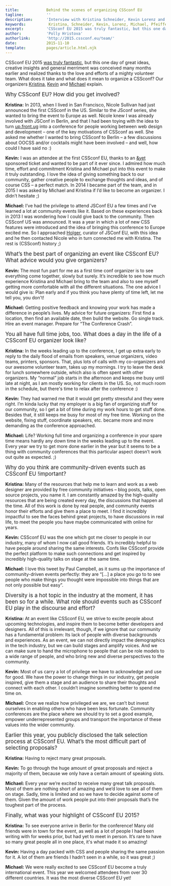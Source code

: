 ```yaml
---
title:            Behind the scenes of organizing CSSconf EU
tagline:          ''
description:      'Interview with Kristina Schneider, Kevin Lorenz and Michael Pfeiffer'
keywords:          Kristina, Schneider, Kevin, Lorenz, Michael, Pfeiffer, CSSconf, Berlin, conference, CSS, organizers
excerpt:          'CSSconf EU 2015 was truly fantastic, but this one day of great ideas, creative insights and general merriment was conceived many months earlier and realized thanks to the love and efforts of a mighty volunteer team. What does it take and what does it mean to organize a CSSconf? Organizers Kristina, Kevin and Michael share their behind-the-scenes experiences.'
author:           'Polly Hristova'
authorlink:       'http://2015.cssconf.eu/team/'
date:             2015-11-10
template:         pages/article.html.njk
---
```


CSSconf EU 2015 [was truly fantastic](https://www.youtube.com/watch?v=yO-ypk8HOfg), but this one day of great ideas, creative insights and general merriment was conceived many months earlier and realized thanks to the love and efforts of a mighty volunteer team. What does it take and what does it mean to organize a CSSconf? Our organizers [Kristina](https://twitter.com/kriesse), [Kevin](https://twitter.com/verpixelt) and [Michael](https://twitter.com/m_p_pfeiffer) explain.

<span class="strong-border" style="font-size:120%">Why CSSconf EU? How did you get involved?</span>

<span style="font-weight:bold;">Kristina:</span> In 2013, when I lived in San Francisco, Nicole Sullivan had just announced the first CSSconf in the US. Similar to the JSconf series, she wanted to bring the event to Europe as well. Nicole knew I was already involved with JSConf in Berlin, and that I had been toying with the idea to turn [up.front.ug](http://up.front.ug/) into a conference for people working between web design and development – one of the key motivations of CSSconf as well. She asked me whether I wanted to bring CSSconf to Berlin – a few discussions about OOCSS and/or cocktails might have been involved – and well, how could I have said no :)

<span style="font-weight:bold;">Kevin:</span> I was an attendee at the first CSSconf EU, thanks to an [&yet](https://andyet.com/) sponsored ticket and wanted to be part of it ever since. I admired how much time, effort and commitment Kristina and Michael put into this event to make it truly outstanding. I love the idea of giving something back to our community, gather creative people to exchange thoughts and ideas, and of course CSS – a perfect match.
In 2014 I became part of the team, and in 2015 I was asked by Michael and Kristina if I’d like to become an organizer. I didn’t hesitate ;)

<span style="font-weight:bold;">Michael:</span> I’ve had the privilege to attend JSConf EU a few times and I’ve learned a lot at community events like it. Based on these experiences back in 2013 I was wondering how I could give back to the community. Then CSSconf US was announced. It was a year in which a lot of new CSS features were introduced and the idea of bringing this conference to Europe excited me. So I approached [Holger](https://twitter.com/hblank), curator of JSConf EU, with this idea and he then contacted Nicole who in turn connected me with Kristina. The rest is (CSSconf) history ;)

<span class="strong-border" style="font-size:120%">What’s the best part of organizing an event like CSSconf EU? What advice would you give organizers?</span>

<span style="font-weight:bold;">Kevin:</span> The most fun part for me as a first time conf organizer is to see everything come together, slowly but surely. It’s incredible to see how much experience Kristina and Michael bring to the team and also to see myself getting more comfortable with all the different situations.
The one advice I would give is: Plan early and if you think you have plenty of time left, let me tell you, you don't!

<span style="font-weight:bold;">Michael:</span> Getting positive feedback and knowing your work has made a difference in people’s lives. My advice for future organizers: First find a location, then find an available date, then build the website. Go single track. Hire an event manager. Prepare for “The Conference Crash”.

<span class="strong-border" style="font-size:120%">You all have full time jobs, too. What does a day in the life of a CSSconf EU organizer look like?</span>

<span style="font-weight:bold;">Kristina:</span> In the weeks leading up to the conference, I get up extra early to reply to the daily flood of emails from speakers, venue organizers, video teams, printers, sponsors. That, plus lots of calls with my co-organizers and our awesome volunteer team, takes up my mornings. I try to leave the desk for lunch somewhere outside, which also is often spent with other organizers. My “normal” job starts in the afternoon and keeps me busy until late at night, as I am mostly working for clients in the US. So, not much room in the schedule, but there's time to relax after the conference :)

<span style="font-weight:bold;">Kevin:</span> They had warned me that it would get pretty stressful and they were right. I’m kinda lucky that my employer is a big fan of organizing stuff for our community, so I get a bit of time during my work hours to get stuff done. Besides that, it still keeps me busy for most of my free time. Working on the website, fixing stuff, coordinate speakers, etc. became more and more demanding as the conference approached.

<span style="font-weight:bold;">Michael:</span> Life? Working full time and organizing a conference in your spare time means hardly any down time in the weeks leading up to the event. Every year we try to get more done earlier in the year but it seems to be a thing with community conferences that this particular aspect doesn’t work out quite as expected. ;)

<span class="strong-border" style="font-size:120%">Why do you think are community-driven events such as CSSconf EU !important?</span>

<span style="font-weight:bold;">Kristina:</span> Many of the resources that help me to learn and work as a web designer are provided by free community initiatives – blog posts, talks, open source projects, you name it. I am constantly amazed by the high-quality resources that are being created every day, the discussions that happen all the time. All of this work is done by real people, and community events honor their efforts and give them a place to meet. I find it incredibly impactful to see the faces behind great projects, to have discussions in real life, to meet the people you have maybe communicated with online for years.

<span style="font-weight:bold;">Kevin:</span> CSSconf EU was the one which got me closer to people in our industry, many of whom I now call good friends. It’s incredibly helpful to have people around sharing the same interests. Confs like CSSconf provide the perfect platform to make such connections and get inspired by incredibly high-quality talks on stage at the same time.

<span style="font-weight:bold;">Michael:</span> I love this tweet by Paul Campbell, as it sums up the importance of community-driven events perfectly: they are “[...] a place you go to to see people who make things you thought were impossible into things that are not only possible but easy”.

<span class="strong-border" style="font-size:120%">Diversity is a hot topic in the industry at the moment, it has been so for a while. What role should events such as CSSconf EU play in the discourse and effort?</span>

<span style="font-weight:bold;">Kristina:</span> At an event like CSSconf EU, we strive to excite people about upcoming technologies, and inspire them to become better developers and designers. All of this is irrelevant, though, if we ignore that our community has a fundamental problem: Its lack of people with diverse backgrounds and experiences. As an event, we can not directly impact the demographics in the tech industry, but we can build stages and amplify voices. And we can make sure to hand the microphone to people that can be role models to a wide range of people, and who bring new and diverse perspectives to the community.

<span style="font-weight:bold;">Kevin:</span> Most of us carry a lot of privilege we have to acknowledge and use for good. We have the power to change things in our industry, get people inspired, give them a stage and an audience to share their thoughts and connect with each other. I couldn’t imagine something better to spend me time on.

<span style="font-weight:bold;">Michael:</span> Once we realize how privileged we are, we can’t but invest ourselves in enabling others who have been less fortunate. Community conferences are the place where we should try to set a good example, empower underrepresented groups and transport the importance of these values into the wider community.

<span class="strong-border" style="font-size:120%">Earlier this year, you publicly disclosed the talk selection process at CSSconf EU. What’s the most difficult part of selecting proposals?</span>

<span style="font-weight:bold;">Kristina:</span> Having to reject many great proposals.

<span style="font-weight:bold;">Kevin:</span> To go through the huge amount of great proposals and reject a majority of them, because we only have a certain amount of speaking slots.

<span style="font-weight:bold;">Michael:</span> Every year we’re excited to receive many great talk proposals. Most of them are nothing short of amazing and we’d love to see all of them on stage. Sadly, time is limited and so we have to decide against some of them. Given the amount of work people put into their proposals that’s the toughest part of the process.

<span class="strong-border" style="font-size:120%">Finally, what was your highlight of CSSconf EU 2015?</span>

<span style="font-weight:bold;">Kristina:</span> To see everyone arrive in Berlin for the conference! Many old friends were in town for the event, as well as a lot of people I had been writing with for weeks prior, but had yet to meet in person. It’s rare to have so many great people all in one place, it's what made it so amazing!

<span style="font-weight:bold;">Kevin:</span> Having a day packed with CSS and people sharing the same passion for it. A lot of them are friends I hadn’t seen in a while, so it was great ;)

<span style="font-weight:bold;">Michael:</span> We were really excited to see CSSconf EU become a truly international event. This year we welcomed attendees from over 30 different countries. It was the most diverse CSSconf EU yet!
